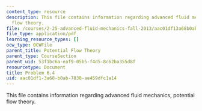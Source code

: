 ```yaml
---
content_type: resource
description: This file contains information regarding advanced fluid mechanics, potential
  flow theory.
file: /courses/2-25-advanced-fluid-mechanics-fall-2013/aac01df13a68b0ab7838ae459dfc1a14_MIT2_25F13_Problem6.4.pdf
file_type: application/pdf
learning_resource_types: []
ocw_type: OCWFile
parent_title: Potential Flow Theory
parent_type: CourseSection
parent_uid: 53f1bc6a-eaf9-05b5-f4d5-8c62ba355d8f
resourcetype: Document
title: Problem 6.4
uid: aac01df1-3a68-b0ab-7838-ae459dfc1a14
---
```

This file contains information regarding advanced fluid mechanics, potential flow theory.